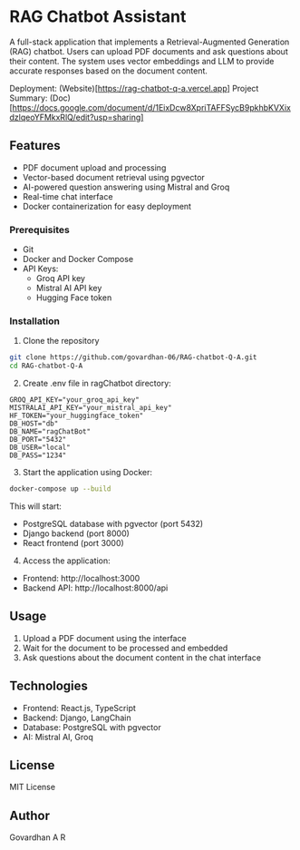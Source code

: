 # RAG Chatbot Assistant

A full-stack application that implements a Retrieval-Augmented Generation (RAG) chatbot. Users can upload PDF documents and ask questions about their content. The system uses vector embeddings and LLM to provide accurate responses based on the document content.

Deployment: (Website)[https://rag-chatbot-q-a.vercel.app]
Project Summary: (Doc)[https://docs.google.com/document/d/1EixDcw8XpriTAFFSycB9pkhbKVXixdzlqeoYFMkxRlQ/edit?usp=sharing]

## Features

- PDF document upload and processing
- Vector-based document retrieval using pgvector
- AI-powered question answering using Mistral and Groq
- Real-time chat interface
- Docker containerization for easy deployment

### Prerequisites

- Git
- Docker and Docker Compose
- API Keys:
  - Groq API key
  - Mistral AI API key
  - Hugging Face token

### Installation

1. Clone the repository

```bash
git clone https://github.com/govardhan-06/RAG-chatbot-Q-A.git
cd RAG-chatbot-Q-A
```

2. Create .env file in ragChatbot directory:

```env
GROQ_API_KEY="your_groq_api_key"
MISTRALAI_API_KEY="your_mistral_api_key"
HF_TOKEN="your_huggingface_token"
DB_HOST="db"
DB_NAME="ragChatBot"
DB_PORT="5432"
DB_USER="local"
DB_PASS="1234"
```

3. Start the application using Docker:

```bash
docker-compose up --build
```

This will start:

- PostgreSQL database with pgvector (port 5432)
- Django backend (port 8000)
- React frontend (port 3000)

4. Access the application:

- Frontend: http://localhost:3000
- Backend API: http://localhost:8000/api

## Usage

1. Upload a PDF document using the interface
2. Wait for the document to be processed and embedded
3. Ask questions about the document content in the chat interface

## Technologies

- Frontend: React.js, TypeScript
- Backend: Django, LangChain
- Database: PostgreSQL with pgvector
- AI: Mistral AI, Groq

## License

MIT License

## Author

Govardhan A R
